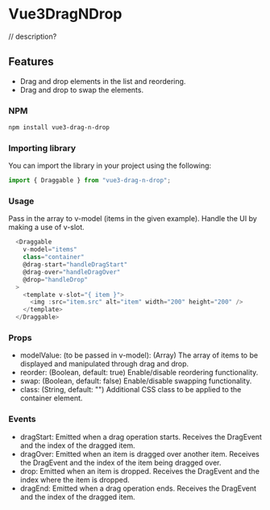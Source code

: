 # Vue3DragNDrop

// description?

## Features

- Drag and drop elements in the list and reordering.
- Drag and drop to swap the elements.

### NPM

```bash
npm install vue3-drag-n-drop
```

### Importing library

You can import the library in your project using the following:

```javascript
import { Draggable } from "vue3-drag-n-drop";
```

### Usage

Pass in the array to v-model (items in the given example). Handle the UI by making a use of v-slot.

```javascript
  <Draggable
    v-model="items"
    class="container"
    @drag-start="handleDragStart"
    @drag-over="handleDragOver"
    @drop="handleDrop"
  >
    <template v-slot="{ item }">
      <img :src="item.src" alt="item" width="200" height="200" />
    </template>
  </Draggable>
```

### Props

- modelValue: (to be passed in v-model): (Array) The array of items to be displayed and manipulated through drag and drop.
- reorder: (Boolean, default: true) Enable/disable reordering functionality.
- swap: (Boolean, default: false) Enable/disable swapping functionality.
- class: (String, default: "") Additional CSS class to be applied to the container element.

### Events

- dragStart: Emitted when a drag operation starts. Receives the DragEvent and the index of the dragged item.
- dragOver: Emitted when an item is dragged over another item. Receives the DragEvent and the index of the item being dragged over.
- drop: Emitted when an item is dropped. Receives the DragEvent and the index where the item is dropped.
- dragEnd: Emitted when a drag operation ends. Receives the DragEvent and the index of the dragged item.
